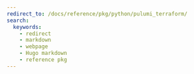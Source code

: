 ```yaml
---
redirect_to: /docs/reference/pkg/python/pulumi_terraform/
search:
  keywords:
    - redirect
    - markdown
    - webpage
    - Hugo markdown
    - reference pkg
---
```



